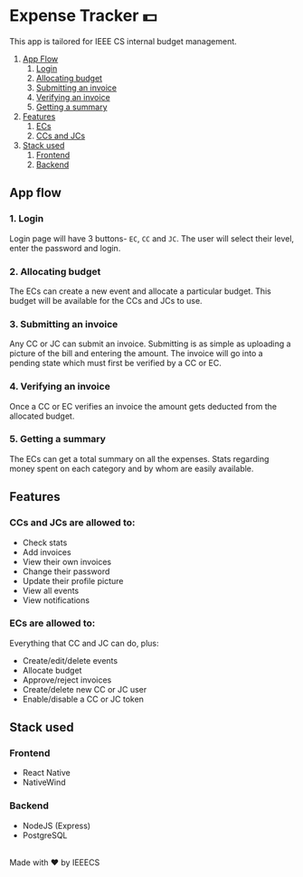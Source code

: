 # Expense Tracker 💵
This app is tailored for IEEE CS internal budget management.

1. [App Flow](#app-flow)
   1. [Login](#1-login)
   2. [Allocating budget](#2-allocating-budget)
   3. [Submitting an invoice](#3-submitting-an-invoice)
   4. [Verifying an invoice](#4-verifying-an-invoice)
   5. [Getting a summary](#5-getting-a-summary)
2. [Features](#features)
   1. [ECs](#ecs-are-allowed-to)
   2. [CCs and JCs](#ccs-and-jcs-are-allowed-to)
3. [Stack used](#stack-used)
   1. [Frontend](#frontend)
   2. [Backend](#backend)


## App flow

### 1. Login
Login page will have 3 buttons- `EC`, `CC` and `JC`. 
The user will select their level, enter the password and login.

### 2. Allocating budget
The ECs can create a new event and allocate a particular budget. This budget will be available
for the CCs and JCs to use. 

### 3. Submitting an invoice
Any CC or JC can submit an invoice. Submitting is as simple as uploading a picture of the bill
and entering the amount. The invoice will go into a pending state which must first be verified
by a CC or EC.

### 4. Verifying an invoice
Once a CC or EC verifies an invoice the amount gets deducted from the allocated budget.

### 5. Getting a summary
The ECs can get a total summary on all the expenses. Stats regarding money spent on each category
and by whom are easily available.


## Features

### CCs and JCs are allowed to:
- Check stats
- Add invoices
- View their own invoices
- Change their password
- Update their profile picture
- View all events
- View notifications

### ECs are allowed to:

Everything that CC and JC can do, plus:
- Create/edit/delete events
- Allocate budget
- Approve/reject invoices
- Create/delete new CC or JC user
- Enable/disable a CC or JC token



## Stack used

### Frontend
- React Native
- NativeWind

### Backend
- NodeJS (Express)
- PostgreSQL

\
Made with ❤️ by IEEECS
